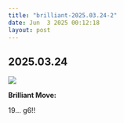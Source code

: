 ```yaml
---
title: "brilliant-2025.03.24-2"
date: Jun  3 2025 00:12:18
layout: post
---
```


## 2025.03.24

![](images/brilliant-2025.03.24-2.png)

**Brilliant Move:**

19... g6!!
